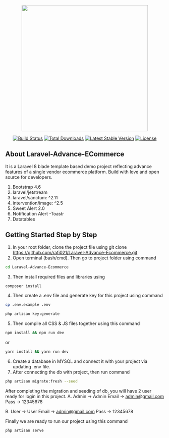 <p align="center"><a href="https://laravel.com" target="_blank"><img src="https://raw.githubusercontent.com/laravel/art/master/logo-lockup/5%20SVG/2%20CMYK/1%20Full%20Color/laravel-logolockup-cmyk-red.svg" width="400"></a></p>

<p align="center">
<a href="https://travis-ci.org/laravel/framework"><img src="https://travis-ci.org/laravel/framework.svg" alt="Build Status"></a>
<a href="https://packagist.org/packages/laravel/framework"><img src="https://img.shields.io/packagist/dt/laravel/framework" alt="Total Downloads"></a>
<a href="https://packagist.org/packages/laravel/framework"><img src="https://img.shields.io/packagist/v/laravel/framework" alt="Latest Stable Version"></a>
<a href="https://packagist.org/packages/laravel/framework"><img src="https://img.shields.io/packagist/l/laravel/framework" alt="License"></a>
</p>

## About Laravel-Advance-ECommerce
It is a Laravel 8 blade template based demo project reflecting advance features of a single vendor ecommerce platform. Build with love and open source for developers. 

1. Bootstrap 4.6
2. laravel/jetstream 
3. laravel/sanctum: ^2.11 
4. intervention/image: ^2.5
5. Sweet Alert 2.0
6. Notification Alert -Toastr
7. Datatables

## Getting Started Step by Step
1. In your root folder, clone the project file using git clone https://github.com/rafi021/Laravel-Advance-Ecommerce.git
2. Open terminal (bash/cmd). Then go to project folder using command

```sh
cd Laravel-Advance-Ecommerce
```

3. Then install required files and libraries using 

```sh
composer install
```

4. Then create a .env file and generate key for this project using command 

```sh
cp .env.example .env

php artisan key:generate
```

5. Then compile all CSS & JS files together using this command

```sh
npm install && npm run dev
```

or

```sh
yarn install && yarn run dev
```
6. Create a database in MYSQL and connect it with your project via updating .env file.
7. After connecting the db with project, then run command 

```sh
php artisan migrate:fresh --seed
```

After completing the migration and seeding of db, you will have 2 user ready for login in this project. 
A.  Admin -> Admin
    Email -> admin@gmail.com
    Pass -> 12345678

B.  User -> User
    Email -> admin@gmail.com
    Pass -> 12345678

Finally we are ready to run our project using this command 

```sh
php artisan serve
```
